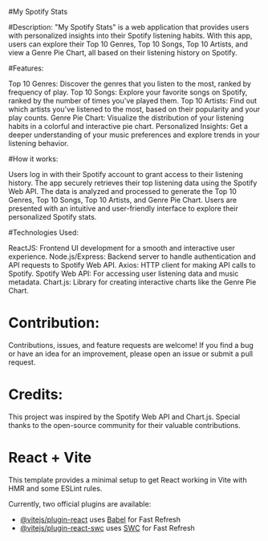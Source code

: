 
#My Spotify Stats

#Description:
"My Spotify Stats" is a web application that provides users with personalized insights into their Spotify listening habits. With this app, users can explore their Top 10 Genres, Top 10 Songs, Top 10 Artists, and view a Genre Pie Chart, all based on their listening history on Spotify.

#Features:

Top 10 Genres: Discover the genres that you listen to the most, ranked by frequency of play.
Top 10 Songs: Explore your favorite songs on Spotify, ranked by the number of times you've played them.
Top 10 Artists: Find out which artists you've listened to the most, based on their popularity and your play counts.
Genre Pie Chart: Visualize the distribution of your listening habits in a colorful and interactive pie chart.
Personalized Insights: Get a deeper understanding of your music preferences and explore trends in your listening behavior.

#How it works:

Users log in with their Spotify account to grant access to their listening history.
The app securely retrieves their top listening data using the Spotify Web API.
The data is analyzed and processed to generate the Top 10 Genres, Top 10 Songs, Top 10 Artists, and Genre Pie Chart.
Users are presented with an intuitive and user-friendly interface to explore their personalized Spotify stats.

#Technologies Used:

ReactJS: Frontend UI development for a smooth and interactive user experience.
Node.js/Express: Backend server to handle authentication and API requests to Spotify Web API.
Axios: HTTP client for making API calls to Spotify.
Spotify Web API: For accessing user listening data and music metadata.
Chart.js: Library for creating interactive charts like the Genre Pie Chart.

# Contribution:
Contributions, issues, and feature requests are welcome! If you find a bug or have an idea for an improvement, please open an issue or submit a pull request.

# Credits:
This project was inspired by the Spotify Web API and Chart.js. Special thanks to the open-source community for their valuable contributions.

# React + Vite

This template provides a minimal setup to get React working in Vite with HMR and some ESLint rules.

Currently, two official plugins are available:

- [@vitejs/plugin-react](https://github.com/vitejs/vite-plugin-react/blob/main/packages/plugin-react/README.md) uses [Babel](https://babeljs.io/) for Fast Refresh
- [@vitejs/plugin-react-swc](https://github.com/vitejs/vite-plugin-react-swc) uses [SWC](https://swc.rs/) for Fast Refresh
